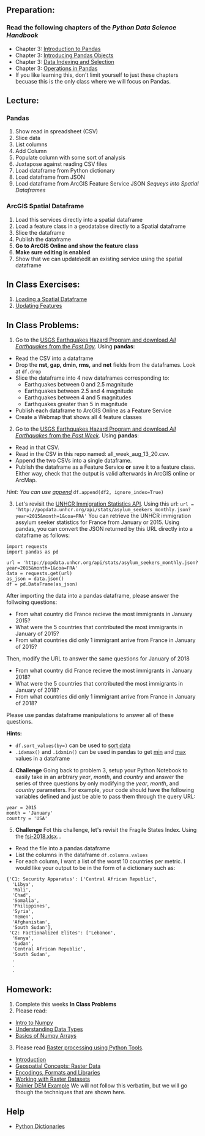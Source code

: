## Preparation:
### Read the following chapters of the *Python Data Science Handbook*
  - Chapter 3: [Introduction to Pandas](https://github.com/jakevdp/PythonDataScienceHandbook/blob/master/notebooks/03.00-Introduction-to-Pandas.ipynb) 
  - Chapter 3: [Introducing Pandas Objects](https://github.com/jakevdp/PythonDataScienceHandbook/blob/master/notebooks/03.01-Introducing-Pandas-Objects.ipynb)
  - Chapter 3: [Data Indexing and Selection](https://github.com/jakevdp/PythonDataScienceHandbook/blob/master/notebooks/03.02-Data-Indexing-and-Selection.ipynb)
  - Chapter 3: [Operations in Pandas](https://github.com/jakevdp/PythonDataScienceHandbook/blob/master/notebooks/03.03-Operations-in-Pandas.ipynb)
  - If you like learning this, don't limit yourself to just these chapters becuase this is the only class where we will focus on Pandas.

## Lecture:
### Pandas
1. Show read in spreadsheet (CSV)
2. Slice data
3. List columns
4. Add Column
5. Populate column with some sort of analysis
6. Juxtapose against reading CSV files
7. Load dataframe from Python dictionary
8. Load dataframe from JSON
9. Load dataframe from ArcGIS Feature Service JSON
*Sequeys into Spatial Dataframes*

### ArcGIS Spatial Dataframe
1. Load this services directly into a spatial dataframe
2. Load a feature class in a geodatabse directly to a Spatial dataframe
3. Slice the dataframe
4. Publish the dataframe
5. **Go to ArcGIS Online and show the feature class**
6. **Make sure editing is enabled**
7. Show that we can update\edit an existing service using the spatial dataframe

## In Class Exercises:
1. [Loading a Spatial Dataframe](https://developers.arcgis.com/labs/python/load-spatial-data-frame/)
2. [Updating Features](https://developers.arcgis.com/python/sample-notebooks/updating-features-in-a-feature-layer/)

## In Class Problems:
1. Go to the [USGS Earthquakes Hazard Program and download *All Earthquakes* from the *Past Day*](https://earthquake.usgs.gov/earthquakes/feed/v1.0/csv.php). Using **pandas**:
- Read the CSV into a dataframe
- Drop the **nst, gap, dmin, rms,** and **net** fields from the dataframes. Look at ```df.drop```
- Slice the dataframe into 4 new dataframes corresponding to:
  - Earthquakes between 0 and 2.5 magnitude
  - Earthquakes between 2.5 and 4 magnitude
  - Earthquakes between 4 and 5 magnitudes
  - Earthquakes greater than 5 in magnitude
- Publish each dataframe to ArcGIS Online as a Feature Service
- Create a Webmap that shows all 4 feature classes

2. Go to the [USGS Earthquakes Hazard Program and download *All Earthquakes* from the *Past Week*](https://earthquake.usgs.gov/earthquakes/feed/v1.0/csv.php). Using **pandas**:
- Read in that CSV.
- Read in the CSV in this repo named: all_week_aug_13_20.csv.
- Append the two CSVs into a single dataframe.
- Publish the dataframe as a Feature Service **or** save it to a feature class. Either way, check that the output is valid afterwards in ArcGIS online or ArcMap.

*Hint: You can use [append](https://pandas.pydata.org/pandas-docs/stable/generated/pandas.DataFrame.append.html)*
```df.append(df2, ignore_index=True)```

3. Let's revisit the [UNHCR Immigration Statistics API](http://popdata.unhcr.org/). Using this url:
```url = 'http://popdata.unhcr.org/api/stats/asylum_seekers_monthly.json?year=2015&month=1&coa=FRA'```
You can retrieve the UNHCR immigration assylum seeker statistics for France from January or 2015. Using pandas, you can convert the JSON returned by this URL directly into a dataframe as follows:
```
import requests
import pandas as pd

url = 'http://popdata.unhcr.org/api/stats/asylum_seekers_monthly.json?year=2015&month=1&coa=FRA'
data = requests.get(url)
as_json = data.json()
df = pd.DataFrame(as_json)
```

After importing the data into a pandas dataframe, please answer the follwoing questions:
- From what country did France recieve the most immigrants in January 2015?
- What were the 5 countries that contributed the most immigrants in January of 2015?
- From what countries did only 1 immigrant arrive from France in January of 2015?

Then, modify the URL to answer the same questions for January of 2018
- From what country did France recieve the most immigrants in January 2018?
- What were the 5 countries that contributed the most immigrants in January of 2018?
- From what countries did only 1 immigrant arrive from France in January of 2018?

Please use pandas dataframe manipulations to answer all of these questions.

**Hints:**
- ```df.sort_values(by=)``` can be used to [sort data](https://pandas.pydata.org/pandas-docs/stable/generated/pandas.DataFrame.sort_values.html)
- ```.idxmax()``` and ```.idxmin()``` can be used in pandas to get [min](https://pandas.pydata.org/pandas-docs/stable/generated/pandas.DataFrame.idxmin.html) and [max](https://pandas.pydata.org/pandas-docs/stable/generated/pandas.DataFrame.idxmax.html) values in a dataframe

4. **Challenge** Going back to problem 3, setup your Python Notebook to easily take in an arbtrary *year*, *month*, and *country* and answer the series of three questions by only modifying the *year*, *month*, and *country* parameters. For example, your code should have the following variables defined and just be able to pass them through the query URL:
```
year = 2015
month = 'January'
country = 'USA'
```
5. **Challenge** Fot this challenge, let's revisit the Fragile States Index. Using the [fsi-2018.xlsx]()...
- Read the file into a pandas dataframe
- List the columns in the dataframe ```df.columns.values```
- For each column, I want a list of the worst 10 countries per metric.
I would like your output to be in the form of a dictionary such as:
```
{'C1: Security Apparatus': ['Central African Republic',
  'Libya',
  'Mali',
  'Chad',
  'Somalia',
  'Philippines',
  'Syria',
  'Yemen',
  'Afghanistan',
  'South Sudan'],
 'C2: Factionalized Elites': ['Lebanon',
  'Kenya',
  'Sudan',
  'Central African Republic',
  'South Sudan',
  .
  .
  .
  ```

## Homework:
1. Complete this weeks **In Class Problems**
2. Please read:
- [Intro to Numpy](https://github.com/jakevdp/PythonDataScienceHandbook/blob/master/notebooks/02.00-Introduction-to-NumPy.ipynb)
- [Understanding Data Types](https://github.com/jakevdp/PythonDataScienceHandbook/blob/master/notebooks/02.01-Understanding-Data-Types.ipynb)
- [Basics of Numpy Arrays](https://github.com/jakevdp/PythonDataScienceHandbook/blob/master/notebooks/02.02-The-Basics-Of-NumPy-Arrays.ipynb)
3. Please read [Raster processing using Python Tools](https://geohackweek.github.io/raster/).
- [Introduction](https://geohackweek.github.io/raster/01-introduction/)
- [Geospatial Concepts: Raster Data](https://geohackweek.github.io/raster/02-rasterconcepts/)
- [Encodings, Formats and Libraries](https://geohackweek.github.io/raster/03-encodingsandformats/)
- [Working with Raster Datasets](https://geohackweek.github.io/raster/04-workingwithrasters/)
- [Rainier DEM Example](https://geohackweek.github.io/raster/06-pygeotools_rainier/)
We will not follow this verbatim, but we will go though the techniques that are shown here.

## Help
- [Python Dictionaries](https://www.w3schools.com/python/python_dictionaries.asp)
